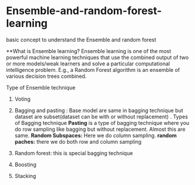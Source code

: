 # Ensemble-and-random-forest-learning
basic concept to understand the Ensemble and random forest


**What is Ensemble learning?
Ensemble learning is one of the most powerful machine learning techniques that use the combined output of two or more models/weak learners and solve a particular computational intelligence problem. E.g., a Random Forest algorithm is an ensemble of various decision trees combined.


Type of Ensemble technique
1) Voting

2) Bagging and pasting : Base model are same in bagging technique but dataset are subset(dataset can be with or without replacement) .
Types of Bagging technique
**Pasting** is a type of bagging technique where you do row sampling like bagging but  without replacement. Almost this are same.
**Random Subspaces:** Here we do column sampling.
**random paches:** there we do both row and column sampling

3) Random forest: this is special bagging technique
4) Boosting 
5) Stacking
